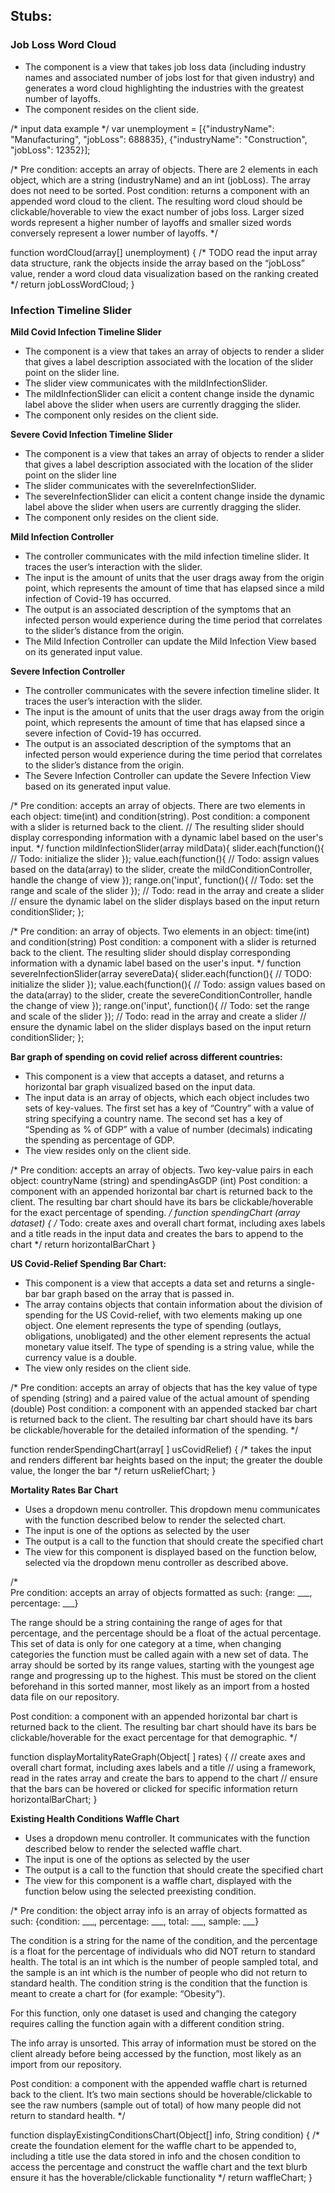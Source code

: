 ## Stubs: 

### Job Loss Word Cloud 

- The component is a view that takes job loss data (including industry names and associated number of jobs lost for that given industry) and generates a word cloud highlighting the industries with the greatest number of layoffs. 
- The component resides on the client side. 
 
/* input data example */
var unemployment = [{"industryName": "Manufacturing", "jobLoss": 688835}, {"industryName": "Construction", "jobLoss": 12352}]; 
 
/* Pre condition: accepts an array of objects. There are 2 elements in each object, which are a string (industryName) and an int (jobLoss). The array does not need to be sorted.
Post condition: returns a component with an appended word cloud to the client. The resulting word cloud should be clickable/hoverable to view the exact number of jobs loss. Larger sized words represent a higher number of layoffs and smaller sized words conversely represent a lower number of layoffs. 
*/ 
 
function wordCloud(array[] unemployment) {
/* TODO read the input array data structure, rank the objects inside the array based on the “jobLoss” value, render a word cloud data visualization based on the ranking created */
       return jobLossWordCloud;
}

### Infection Timeline Slider 
**Mild Covid Infection Timeline Slider**
- The component is a view that takes an array of objects to render a slider that gives a label description associated with the location of the slider point on the slider line.
- The slider view communicates with the mildInfectionSlider.
- The mildInfectionSlider can elicit a content change inside the dynamic label above the slider when users are currently dragging the slider.
- The component only resides on the client side.

**Severe Covid Infection Timeline Slider**
- The component is a view that takes an array of objects to render a slider that gives a label description associated with the location of the slider point on the slider line
- The slider communicates with the severeInfectionSlider.
- The severeInfectionSlider can elicit a content change inside the dynamic label above the slider when users are currently dragging the slider.
- The component only resides on the client side.

**Mild Infection Controller**
- The controller communicates with the mild infection timeline slider. It traces the user’s interaction with the slider. 
- The input is the amount of units that the user drags away from the origin point, which represents the amount of time that has elapsed since a mild infection of Covid-19 has occurred. 
- The output is an associated description of the symptoms that an infected person would experience during the time period that correlates to the slider’s distance from the origin.
- The Mild Infection Controller can update the Mild Infection View based on its generated input value.

**Severe Infection Controller**
- The controller communicates with the severe infection timeline slider. It traces the user’s interaction with the slider. 
- The input is the amount of units that the user drags away from the origin point, which represents the amount of time that has elapsed since a severe infection of Covid-19 has occurred. 
- The output is an associated description of the symptoms that an infected person would experience during the time period that correlates to the slider’s distance from the origin.
- The Severe Infection Controller can update the Severe Infection View based on its generated input value.

/* 
Pre condition: accepts an array of objects. There are two elements in each object: time(int) and condition(string).
Post condition: a component with a slider is returned back to the client. // The resulting slider should display corresponding information with a dynamic label based on the user's input. 
*/
  function mildInfectionSlider(array mildData){
       slider.each(function(){
           // Todo: initialize the slider
       });
       value.each(function(){
           // Todo: assign values based on the data(array) to the slider, create the mildConditionController, handle the change of view
      });
       range.on('input', function(){
           // Todo: set the range and scale of the slider
      });
	// Todo: read in the array and create a slider 
	// ensure the dynamic label on the slider displays based on the input
	return conditionSlider;
  };

/* 
Pre condition: an array of objects. Two elements in an object: time(int) and condition(string)
Post condition: a component with a slider is returned back to the client. The resulting slider should display corresponding information with a dynamic label based on the user's input. 
*/
  function severeInfectionSlider(array severeData){
       slider.each(function(){
           // TODO: initialize the slider
       });
       value.each(function(){
           // Todo: assign values based on the data(array) to the slider, create the severeConditionController, handle the change of view
      });
       range.on('input', function(){
           // Todo: set the range and scale of the slider
      });
	// Todo: read in the array and create a slider 
	// ensure the dynamic label on the slider displays based on the input
	return conditionSlider;
  };

**Bar graph of spending on covid relief across different countries:**
- This component is a view that accepts a dataset, and returns a horizontal bar graph visualized based on the input data. 
- The input data is an array of objects, which each object includes two sets of key-values. The first set has a key of “Country” with a value of string specifying a country name. The second set has a key of “Spending as % of GDP” with a value of number (decimals) indicating the spending as percentage of GDP.
- The view resides only on the client side.
 
/*
Pre condition: accepts an array of objects.
Two key-value pairs in each object: countryName (string) and spendingAsGDP (int)
Post condition: a component with an appended horizontal bar chart is returned back to the client. The resulting bar chart should have its bars be clickable/hoverable for the exact percentage of spending.
*/
function spendingChart (array dataset) {
 /* Todo: create axes and overall chart format, including axes labels and a title
	   reads in the input data and creates the bars to append to the chart */
return horizontalBarChart
}

**US Covid-Relief Spending Bar Chart:**
- This component is a view that accepts a data set and returns a single-bar bar graph based on the array that is passed in.
- The array contains objects that contain information about the division of spending for the US Covid-relief, with two elements making up one object. One element represents the type of spending (outlays, obligations, unobligated) and the other element represents the actual monetary value itself. The type of spending is a string value, while the currency value is a double. 
- The view only resides on the client side.

/* 
Pre condition: accepts an array of objects that has the key value of type of spending (string) and a paired value of the actual amount of spending (double)
Post condition: a component with an appended stacked bar chart is returned back to the client. The resulting bar chart should have its bars be clickable/hoverable for the detailed information of the spending. 
*/

function renderSpendingChart(array[ ] usCovidRelief) {
/* takes the input and renders different bar heights based on the input; the greater the double value, the longer the bar */
	return usReliefChart;
}

**Mortality Rates Bar Chart**
- Uses a dropdown menu controller. This dropdown menu communicates with the function described below to render the selected chart. 
- The input is one of the options as selected by the user
- The output is a call to the function that should create the specified chart
- The view for this component is displayed based on the function below, selected via the dropdown menu controller as described above. 


/*  
Pre condition: accepts an array of objects formatted as such: {range: ___, percentage: ___}

The range should be a string containing the range of ages for that percentage, and the percentage should be a float of the actual percentage. This set of data is only for one category at a time, when changing categories the function must be called again with a new set of data. The array should be sorted by its range values, starting with the youngest age range and progressing up to the highest. This must be stored on the client beforehand in this sorted manner, most likely as an import from a hosted data file on our repository. 

Post condition: a component with an appended horizontal bar chart is returned back to the client. The resulting bar chart should have its bars be clickable/hoverable for the exact percentage for that demographic. 
*/

function displayMortalityRateGraph(Object[ ] rates) {
	// create axes and overall chart format, including axes labels and a title
	// using a framework, read in the rates array and create the bars to append to the chart
	// ensure that the bars can be hovered or clicked for specific information
	return horizontalBarChart;
}

**Existing Health Conditions Waffle Chart**
- Uses a dropdown menu controller. It communicates with the function described below to render the selected waffle chart.
- The input is one of the options as selected by the user
- The output is a call to the function that should create the specified chart
- The view for this component is a waffle chart, displayed with the function below using the selected preexisting condition.

/* 
Pre condition: the object array info is an array of objects formatted as such: {condition: ___, percentage: ___, total: ___, sample: ___}

The condition is a string for the name of the condition, and the percentage is a float for the percentage of individuals who did NOT return to standard health. The total is an int which is the number of people sampled total, and the sample is an int which is the number of people who did not return to standard health. The condition string is the condition that the function is meant to create a chart for (for example: “Obesity”).

For this function, only one dataset is used and changing the category requires calling the function again with a different condition string.

The info array is unsorted. This array of information must be stored on the client already before being accessed by the function, most likely as an import from our repository.

Post condition: a component with the appended waffle chart is returned back to the client. It’s two main sections should be hoverable/clickable to see the raw numbers (sample out of total) of how many people did not return to standard health. 
*/

function displayExistingConditionsChart(Object[] info, String condition) {
	/* create the foundation element for the waffle chart to be appended to, including a title
use the data stored in info and the chosen condition to access the percentage and construct the waffle chart and the text blurb ensure it has the hoverable/clickable functionality */
	return waffleChart;
}


